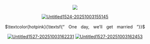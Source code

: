 <div align="center">

![](https://komarev.com/ghpvc/?username=ivangaze&color=ffaece&label=ㅤ+ㅤ+⟡+ㅤ+ㅤ&style=plastic&base=1324)


<div align="center"> 
<a href="https://imgbb.com/"><img src="https://i.ibb.co/yvKc6PF/Untitled1524-20251003155145.png" alt="Untitled1524-20251003155145" border="0"></a>
    
  $\textcolor{hotpink}{\textsf{“ㅤOneㅤday,ㅤwe’llㅤgetㅤmarriedㅤ”}}$

[<img src="https://i.ibb.co/7PdJBcw/Untitled1527-20251003162231.png" alt="Untitled1527-20251003162231" border="0"></a>](https://virange.atabook.org) [<img src="https://i.ibb.co/0pNDWCTX/Untitled1527-20251003162453.png" alt="Untitled1527-20251003162453" border="0"></a>](https://ivangaze.straw.page)
